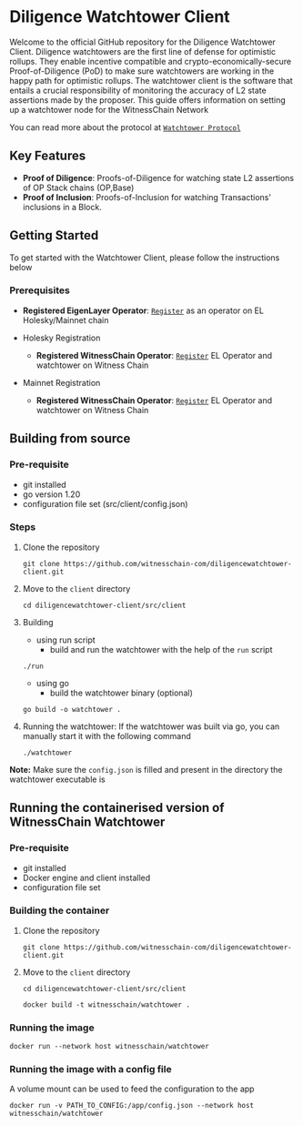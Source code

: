 # Diligence Watchtower Client

Welcome to the official GitHub repository for the Diligence Watchtower Client. Diligence watchtowers are the first line of defense for optimistic rollups. They enable incentive compatible and crypto-economically-secure Proof-of-Diligence (PoD) to make sure watchtowers are working in the happy path for optimistic rollups. 
The watchtower client is the software that entails a crucial responsibility of monitoring the accuracy of L2 state assertions made by the proposer. This guide offers information on setting up a watchtower node for the WitnessChain Network

You can read more about the protocol at [`Watchtower Protocol`](https://docs.witnesschain.com/diligence-watchtowers/introduction)

## Key Features

- **Proof of Diligence**: Proofs-of-Diligence for watching state L2 assertions of OP Stack chains (OP,Base)
- **Proof of Inclusion**: Proofs-of-Inclusion for watching Transactions' inclusions in a Block.

## Getting Started

To get started with the Watchtower Client, please follow the instructions below

### Prerequisites
- **Registered EigenLayer Operator**: [`Register`](https://docs.eigenlayer.xyz/eigenlayer/operator-guides/operator-installation) as an operator on EL Holesky/Mainnet chain

- Holesky Registration
    - **Registered WitnessChain Operator**: [`Register`](https://docs.witnesschain.com/diligence-watchtowers/for-the-node-operators/watchtower-setup/holesky-setup#step-2-get-whitelisted-on-the-watchtower-network) EL Operator and watchtower on Witness Chain

- Mainnet Registration
    - **Registered WitnessChain Operator**: [`Register`](https://docs.witnesschain.com/diligence-watchtowers/for-the-node-operators/watchtower-setup/mainnet-setup#step-2-get-whitelisted-on-the-watchtower-network) EL Operator and watchtower on Witness Chain

## Building from source

### **Pre-requisite**
- git installed
- go version 1.20
- configuration file set (src/client/config.json)

### Steps
1. Clone the repository

    ```
    git clone https://github.com/witnesschain-com/diligencewatchtower-client.git
    ```

2. Move to the `client` directory

    ```
    cd diligencewatchtower-client/src/client
    ```

3. Building
   -  using run script
      -  build and run the watchtower with the help of the `run` script

    ```
    ./run
    ```

   - using go
      -  build the watchtower binary (optional)

    ```
    go build -o watchtower .
    ```

4. Running the watchtower: If the watchtower was built via go, you can manually start it with the following command

    ```
    ./watchtower
    ```

**Note:** Make sure the `config.json` is filled and present in the directory the watchtower executable is

## Running the containerised version of WitnessChain Watchtower

### **Pre-requisite**
- git installed
- Docker engine and client installed
- configuration file set
  

### Building the container

1. Clone the repository

    ```
    git clone https://github.com/witnesschain-com/diligencewatchtower-client.git
    ```

2. Move to the `client` directory

    ```
    cd diligencewatchtower-client/src/client

    docker build -t witnesschain/watchtower .
    ```

### Running the image
```
docker run --network host witnesschain/watchtower
```

### Running the image with a config file
A volume mount can be used to feed the configuration to the app

`docker run -v PATH_TO_CONFIG:/app/config.json --network host witnesschain/watchtower`
